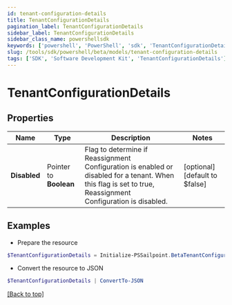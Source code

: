 ```yaml
---
id: tenant-configuration-details
title: TenantConfigurationDetails
pagination_label: TenantConfigurationDetails
sidebar_label: TenantConfigurationDetails
sidebar_class_name: powershellsdk
keywords: ['powershell', 'PowerShell', 'sdk', 'TenantConfigurationDetails'] 
slug: /tools/sdk/powershell/beta/models/tenant-configuration-details
tags: ['SDK', 'Software Development Kit', 'TenantConfigurationDetails']
---
```



# TenantConfigurationDetails

## Properties

Name | Type | Description | Notes
------------ | ------------- | ------------- | -------------
**Disabled** |  Pointer to **Boolean** | Flag to determine if Reassignment Configuration is enabled or disabled for a tenant.  When this flag is set to true, Reassignment Configuration is disabled. | [optional] [default to $false]

## Examples

- Prepare the resource
```powershell
$TenantConfigurationDetails = Initialize-PSSailpoint.BetaTenantConfigurationDetails  -Disabled true
```

- Convert the resource to JSON
```powershell
$TenantConfigurationDetails | ConvertTo-JSON
```


[[Back to top]](#) 

